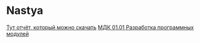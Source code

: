 # Nastya
[Тут отчёт, который можно скачать](https://docs.google.com/document/d/1YwPSxzxcBW4N6D__MRBiLsjWaLumbnkwgwGIdnt6GCo/edit?usp=sharing)
[МДК 01.01 Разработка программных модулей](https://disk.yandex.ru/d/o0dIbbiBSW3HpQ)
